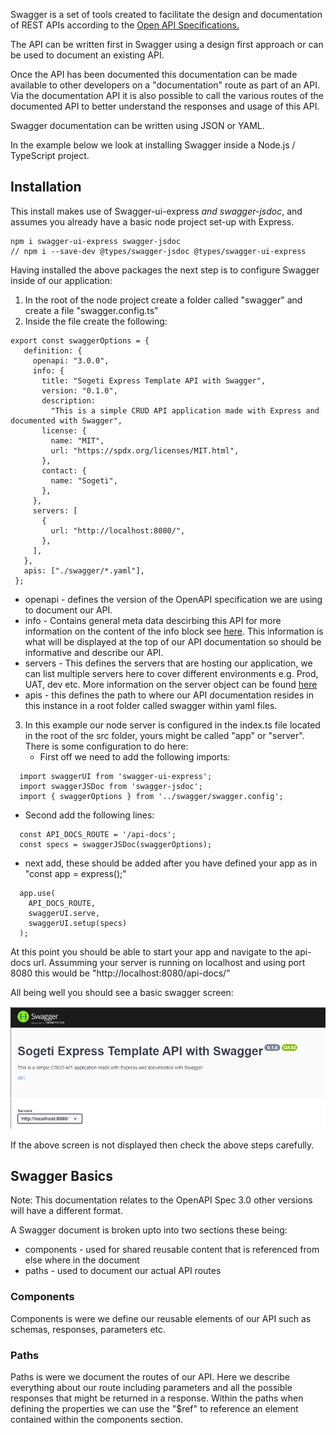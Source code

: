
Swagger is a set of tools created to facilitate the design and documentation of REST APIs according to the 
[Open API Specifications.](https://www.openapis.org/about) 

The API can be written first in Swagger using a design first approach or can be used to document an existing API.

Once the API has been documented this documentation can be made available to other developers on a "documentation" route as part of an API. Via the documentation API it is also possible to call the various routes of the documented API to better understand the responses and usage of this API.

Swagger documentation can be written using JSON or YAML.

In the example below we look at installing Swagger inside a Node.js / TypeScript project.

## Installation

This install makes use of Swagger-ui-express *and swagger-jsdoc*, and assumes you already have a basic node project set-up with Express.
 
 ```
npm i swagger-ui-express swagger-jsdoc
// npm i --save-dev @types/swagger-jsdoc @types/swagger-ui-express
 ```

Having installed the above packages the next step is to configure Swagger inside of our application:

1) In the root of the node project create a folder called "swagger" and create a file "swagger.config.ts"
2) Inside the file create the following:
 ```
 export const swaggerOptions = {
    definition: {
      openapi: "3.0.0",
      info: {
        title: "Sogeti Express Template API with Swagger",
        version: "0.1.0",
        description:
          "This is a simple CRUD API application made with Express and documented with Swagger",
        license: {
          name: "MIT",
          url: "https://spdx.org/licenses/MIT.html",
        },
        contact: {
          name: "Sogeti",
        },
      },
      servers: [
        {
          url: "http://localhost:8080/",
        },
      ],
    },
    apis: ["./swagger/*.yaml"],
  };
 ```

 * openapi - defines the version of the OpenAPI specification we are using to document our API.
 * info - Contains general meta data descirbing this API for more information on the content of the info block see [here](https://spec.openapis.org/oas/v3.1.0#info-object). This information is what will be displayed at the top of our API documentation so should be informative and describe our API.
 * servers - This defines the servers that are hosting our application, we can list multiple servers here to cover different environments e.g. Prod, UAT, dev etc. More information on the server object can be found [here](https://spec.openapis.org/oas/v3.1.0#server-object)
 * apis - this defines the path to where our API documentation resides in this instance in a root folder called swagger within yaml files.

3) In this example our node server is configured in the index.ts file located in the root of the src folder, yours might be called "app" or "server". There is some configuration to do here:
   * First off we need to add the following imports:
  ```
    import swaggerUI from 'swagger-ui-express';
    import swaggerJSDoc from 'swagger-jsdoc';
    import { swaggerOptions } from '../swagger/swagger.config';
  ```
  * Second add the following lines:
  ```
    const API_DOCS_ROUTE = '/api-docs';
    const specs = swaggerJSDoc(swaggerOptions);	
  ```
  * next add, these should be added after you have defined your app as in "const app = express();"

  ```
    app.use(
      API_DOCS_ROUTE,
      swaggerUI.serve,
      swaggerUI.setup(specs)
    );
  ```

  At this point you should be able to start your app and navigate to the api-docs url. Assumming your server is running on localhost and using port 8080 this would be "http://localhost:8080/api-docs/"

  All being well you should see a basic swagger screen:

  ![swagger launch screen](../img/swagger%20launch%20screen.jpg)

If the above screen is not displayed then check the above steps carefully.

## Swagger Basics

Note: This documentation relates to the OpenAPI Spec 3.0 other versions will have a different format.

A Swagger document is broken upto into two sections these being:

* components - used for shared reusable content that is referenced from else where in the document
* paths - used to document our actual API routes

### Components

Components is were we define our reusable elements of our API such as schemas, responses, parameters etc.

### Paths

Paths is were we document the routes of our API. Here we describe everything about our route including parameters and all the possible responses that might be returned in a response. Within the paths when defining the properties we can use the "$ref" to reference an element contained within the components section.

